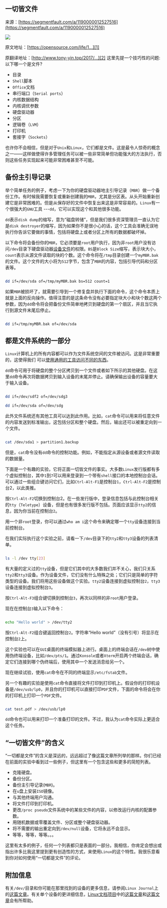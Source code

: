 ## 一切皆文件

来源：[https://segmentfault.com/a/1190000012527516](https://segmentfault.com/a/1190000012527516)

![][0]

原文地址：[https://opensource.com/life/1...][1]

原翻译地址：[http://www.tony-yin.top/2017/...][2]
这里先提一个技巧性的问题:以下哪一个是文件?

* 目录
* `Shell`脚本
* `Office`文档
* 串行端口（`Serial ports`）
* 内核数据结构
* 内核调优参数
* 硬盘驱动器
* 分区
* 逻辑卷（`LVM`）
* 打印机
* 套接字（`Sockets`）

也许你不会相信，但是对于`Unix`和`Linux`，它们都是文件。这是最令人惊奇的概念之一——这样做使得许多管理任务可以被一些非常简单但功能强大的方法执行，否则这些任务实现起来可能非常困难甚至不可能。

## 备份主引导记录

举个简单任务的例子，考虑一下为你的硬盘驱动器地主引导记录（`MBR`）做一个备份工作。有时候我需要恢复或重新创建我的`MBR`，尤其是分区表。从头开始重新创建它是非常困难的。但是从保存好的文件中恢复出来这是非常容易的。`Linux`有一个很强大的`GNU`工具 ---`dd`，它可以实现这个和其他很多功能。

`dd`表示`disk dump`的缩写，意为“磁盘转储”，但是我们很多资深管理员一直认为它是`disk destroyer`的缩写，因为如果你不是很小心的话，这个工具会准确无误地执行你告诉它要做的事情，包括将硬盘上或者分区上所有的数据都破坏掉。

以下命令将会备份你的`MBR`，它必须要是`root`用户执行，因为非`root`用户没有访问`/dev`目录下硬盘驱动器[设备文件][3]的权限。`BS`是`Block Size`缩写，表示块大小，`count`表示从源文件读取的块的个数。这个命令将在`/tmp`目录创建一个`myMBR.bak`的文件。这个文件的大小将为`512`字节，包含了`MBR`的内容，包括引导代码和分区表等。

```sh

dd if=/dev/sda of=/tmp/myMBR.bak bs=512 count=1

```

如果`MBR`被损坏了，就需要引导到一个修复盘并执行下面的命令，这个命令本质上就是上面的反向操作。值得注意的是这条命令没有必要指定块大小和块个数这两个参数，因为`dd`命令将会把备份文件简单地拷贝到硬盘的第一个扇区，并且当它执行到源文件末尾后停止。

```sh

dd if=/tmp/myMBR.bak of=/dev/sda

```

## 都是文件系统的一部分

`Linux`计算机上的所有内容都可以作为文件系统空间的文件被访问。这是非常重要的，这使得我们 可以[使用通用的工具访问不同的东西][4]。

`dd`命令可用于将硬盘的整个分区拷贝到一个文件或者如下所示的其他硬盘。在这里`dd`命令再次将数据拷贝到输入设备的末尾并停止。请确保输出设备的容量要大于输入设备。

```sh

dd if=/dev/sdf2 of=/dev/sdg3

dd if=/dev/sda of=/dev/sdg

```

此外文件系统还有其他工具可以达到此作用。比如，`cat`命令可以用来将任意文件的内容发送到标准输出，这包括分区和整个硬盘。然后，输出还可以被重定向到一个文件。

```sh

cat /dev/sda1 > partition1.backup

```

但是，`cat`命令没有`dd`命令的控制功能。例如，不能指定从源设备或者源文件读取的数据量。

下面是一个有趣的实验，它将正面一切皆文件的事实。大多数`Linux`发行版都有多个虚拟控制台，其中`1`到`7`可以用来登录到一个带有`shell`接口的本地控制台会话。可以通过一些组合键访问它们，比如`Ctrl-Alt-F1`是控制台`1`，`Ctrl-Alt-F2`是控制台2，以此类推。

按`Ctrl-Alt-F2`切换到控制台2。在一些发行版中，登录信息包括与此控制台相关的`tty`（`Teletype`）设备，但是也有很多发行版不包括。页面应该显示`tty2`的信息，因为你当前在控制台`2`。

用一个非`root`登录，你可以通过`who am i`这个命令来确定哪一个`tty`设备连接到当前控制台。

在我们实际执行这个实验之前，请看一下`/dev`目录下的`tty2`和`tty3`设备的列表清单。

```sh

ls -l /dev tty[23]

```

有大量的定义过的`tty`设备，但是它们其中的大多数我们并不关心，我们只关系`tty2`和`tty3`设备。作为设备文件，它们没有什么特殊之处；它们只是简单的字符类型的设备。我们将用这些设备做这个实验。`tty2`设备连接到虚拟控制台`2`，`tty3`设备连接到虚拟控制台`3`。

按`Ctrl-Alt-F3`组合键切换到控制台`3`，再次以同样的非`root`用户登录。

现在在控制台`3`输入以下命令：

```sh

echo "Hello world" > /dev/tty2

```

按`Ctrl-Alt-F2`组合键返回控制台`2`。字符串“Hello world”（没有引号）将显示在控制台`2`上。

这个实验也可以在`GUI`桌面的终端模拟器上进行。桌面上的终端会话在`/dev`树中使用伪终端设备，比如`/dev/pts/1`。通过`Konsole`或者`Xterm`开启两个终端会话，确定它们连接到哪个伪终端后，使用其中一个发送消息给另一个。

现在继续试验，使用`cat`命令在不同的终端显示`/etc/fstab`文件。

另一个有趣的实验是使用`cat`命令直接将文件打印到打印机上。假设你的打印机设备是`/dev/usb/lp0`，并且你的打印机可以直接打印`PDF`文件，下面的命令将会在你的打印机上打印一个`PDF`文件。

```sh

cat test.pdf > /dev/usb/lp0

```

`dd`命令也可以用来打印一个准备打印的文件。不过，我认为`cat`命令实际上更适合这个任务。

## “一切皆文件”的含义

“一切都是文件”的含义是深远的，远远超过了像这篇文章所列举的那样。你们已经在前面的实验中看到过一些例子，但这里有一个包含这些和更多的简短列表。

* 克隆硬盘。
* 备份分区。
* 备份主引导记录(`MBR`)。
* 在`u`盘上安装`ISO`镜像。
* 与其他终端用户沟通。
* 将文件打印到打印机。
* 更改`/proc pseudo`文件系统中的某些文件的内容，以修改运行内核的配置参数。
* 用随机数据或零覆盖文件、分区或整个硬盘驱动器。
* 将不需要的输出重定向到`/dev/null`设备，它将永远不会显示。
* 等等，等等，等等。。。

这里有太多的例子，任何一个列表都只是表面的一部分。我相信，你肯定会想出或指出许多比我这里提到更有创造性的方式，来使用`Linux`的这个特性。我很乐意看到你对如何使用“一切都是文件”的评论。

## 附加信息

有关`/dev/`目录和你可能在那里找到的设备的更多信息，请参阅`Linux Journal`上的[这篇文章][5]。有关单个设备的更详细信息，[Linux文档项目][6]中的[这篇文章][7]和[这篇文章][8]会有所帮助。

[1]: https://opensource.com/life/15/9/everything-is-a-file
[2]: http://www.tony-yin.top/2017/12/21/Everything-is-a-file/
[3]: https://en.wikipedia.org/wiki/Device_file
[4]: http://yarchive.net/comp/linux/everything_is_file.html
[5]: http://www.linuxjournal.com/article/2597
[6]: http://www.tldp.org/
[7]: http://www.tldp.org/LDP/sag/html/dev-fs.html
[8]: http://www.tldp.org/LDP/Linux-Filesystem-Hierarchy/html/dev.html
[0]: ./img/1460000012527522.png